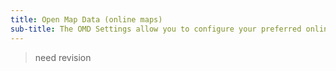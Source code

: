 ```yaml
---
title: Open Map Data (online maps)
sub-title: The OMD Settings allow you to configure your preferred online Map Data provider
---
```


> need revision 
